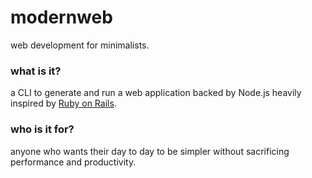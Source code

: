 # modernweb
web development for minimalists.

### what is it?
a CLI to generate and run a web application backed by Node.js heavily inspired by [Ruby on Rails](https://github.com/rails/rails).

### who is it for?
anyone who wants their day to day to be simpler without sacrificing performance and productivity.
